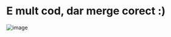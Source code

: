 # E mult cod, dar merge corect :)
![image](https://user-images.githubusercontent.com/104380929/181601073-83035a2c-f7aa-4ae7-95ff-22c1e544bc93.png)
